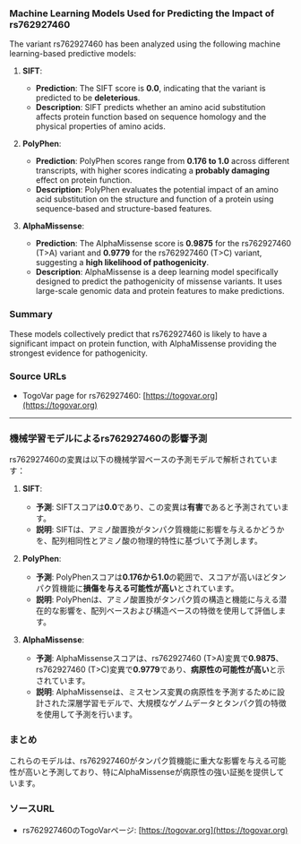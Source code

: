 ### Machine Learning Models Used for Predicting the Impact of rs762927460

The variant rs762927460 has been analyzed using the following machine learning-based predictive models:

1. **SIFT**:
   - **Prediction**: The SIFT score is **0.0**, indicating that the variant is predicted to be **deleterious**.
   - **Description**: SIFT predicts whether an amino acid substitution affects protein function based on sequence homology and the physical properties of amino acids.

2. **PolyPhen**:
   - **Prediction**: PolyPhen scores range from **0.176 to 1.0** across different transcripts, with higher scores indicating a **probably damaging** effect on protein function.
   - **Description**: PolyPhen evaluates the potential impact of an amino acid substitution on the structure and function of a protein using sequence-based and structure-based features.

3. **AlphaMissense**:
   - **Prediction**: The AlphaMissense score is **0.9875** for the rs762927460 (T>A) variant and **0.9779** for the rs762927460 (T>C) variant, suggesting a **high likelihood of pathogenicity**.
   - **Description**: AlphaMissense is a deep learning model specifically designed to predict the pathogenicity of missense variants. It uses large-scale genomic data and protein features to make predictions.

### Summary
These models collectively predict that rs762927460 is likely to have a significant impact on protein function, with AlphaMissense providing the strongest evidence for pathogenicity.

### Source URLs
- TogoVar page for rs762927460: [https://togovar.org](https://togovar.org)

---

### 機械学習モデルによるrs762927460の影響予測

rs762927460の変異は以下の機械学習ベースの予測モデルで解析されています：

1. **SIFT**:
   - **予測**: SIFTスコアは**0.0**であり、この変異は**有害**であると予測されています。
   - **説明**: SIFTは、アミノ酸置換がタンパク質機能に影響を与えるかどうかを、配列相同性とアミノ酸の物理的特性に基づいて予測します。

2. **PolyPhen**:
   - **予測**: PolyPhenスコアは**0.176から1.0**の範囲で、スコアが高いほどタンパク質機能に**損傷を与える可能性が高い**とされています。
   - **説明**: PolyPhenは、アミノ酸置換がタンパク質の構造と機能に与える潜在的な影響を、配列ベースおよび構造ベースの特徴を使用して評価します。

3. **AlphaMissense**:
   - **予測**: AlphaMissenseスコアは、rs762927460 (T>A)変異で**0.9875**、rs762927460 (T>C)変異で**0.9779**であり、**病原性の可能性が高い**と示されています。
   - **説明**: AlphaMissenseは、ミスセンス変異の病原性を予測するために設計された深層学習モデルで、大規模なゲノムデータとタンパク質の特徴を使用して予測を行います。

### まとめ
これらのモデルは、rs762927460がタンパク質機能に重大な影響を与える可能性が高いと予測しており、特にAlphaMissenseが病原性の強い証拠を提供しています。

### ソースURL
- rs762927460のTogoVarページ: [https://togovar.org](https://togovar.org)